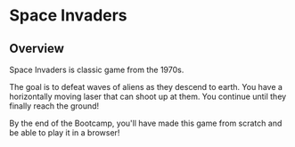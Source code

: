# Space Invaders

## Overview

Space Invaders is classic game from the 1970s.

The goal is to defeat waves of aliens as they descend to earth. You have a horizontally moving laser that can shoot up at them. You continue until they finally reach the ground!

By the end of the Bootcamp, you'll have made this game from scratch and be able to play it in a browser!
